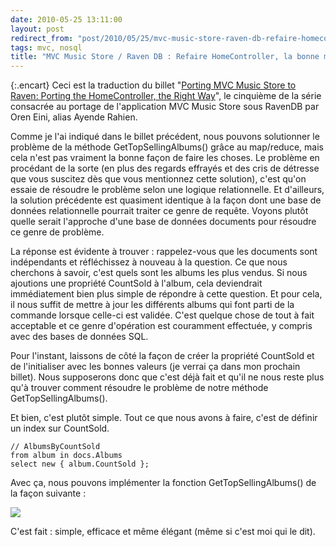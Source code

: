 ```yaml
---
date: 2010-05-25 13:11:00
layout: post
redirect_from: "post/2010/05/25/mvc-music-store-raven-db-refaire-homecontroller-bonne-methode"
tags: mvc, nosql
title: "MVC Music Store / Raven DB : Refaire HomeController, la bonne méthode"
---
```


{:.encart}
Ceci est la traduction du billet "[Porting MVC Music Store to Raven: Porting the HomeController, the
Right Way](http://ayende.com/Blog/archive/2010/05/22/porting-mvc-music-store-to-raven-porting-the-homecontroller-the-again.aspx)", le cinquième de la série consacrée au portage de l'application
MVC Music Store sous RavenDB par Oren Eini, alias Ayende Rahien.

Comme je l'ai indiqué dans le billet précédent, nous pouvons solutionner le
problème de la méthode GetTopSellingAlbums() grâce au map/reduce, mais cela
n'est pas vraiment la bonne façon de faire les choses. Le problème en procédant
de la sorte (en plus des regards effrayés et des cris de détresse que vous
suscitez dès que vous mentionnez cette solution), c'est qu'on essaie de
résoudre le problème selon une logique relationnelle. Et d'ailleurs, la
solution précédente est quasiment identique à la façon dont une base de données
relationnelle pourrait traiter ce genre de requête. Voyons plutôt quelle serait
l'approche d'une base de données documents pour résoudre ce genre de
problème.

La réponse est évidente à trouver : rappelez-vous que les documents
sont indépendants et réfléchissez à nouveau à la question. Ce que nous
cherchons à savoir, c'est quels sont les albums les plus vendus. Si nous
ajoutions une propriété CountSold à l'album, cela deviendrait immédiatement
bien plus simple de répondre à cette question. Et pour cela, il nous suffit de
mettre à jour les différents albums qui font parti de la commande lorsque
celle-ci est validée. C'est quelque chose de tout à fait acceptable et ce genre
d'opération est couramment effectuée, y compris avec des bases de données
SQL.

Pour l'instant, laissons de côté la façon de créer la propriété CountSold et
de l'initialiser avec les bonnes valeurs (je verrai ça dans mon prochain
billet). Nous supposerons donc que c'est déjà fait et qu'il ne nous reste plus
qu'à trouver comment résoudre le problème de notre méthode
GetTopSellingAlbums().

Et bien, c'est plutôt simple. Tout ce que nous avons à faire, c'est de
définir un index sur CountSold.

```
// AlbumsByCountSold
from album in docs.Albums
select new { album.CountSold };
```

Avec ça, nous pouvons implémenter la fonction GetTopSellingAlbums() de la
façon suivante :

![](http://ayende.com/Blog/images/ayende_com/Blog/WindowsLiveWriter/PortingMVCMusicStoretoRavenPortingtheHom_2CD9/image_thumb.png)

C'est fait : simple, efficace et même élégant (même si c'est moi qui le
dit).
